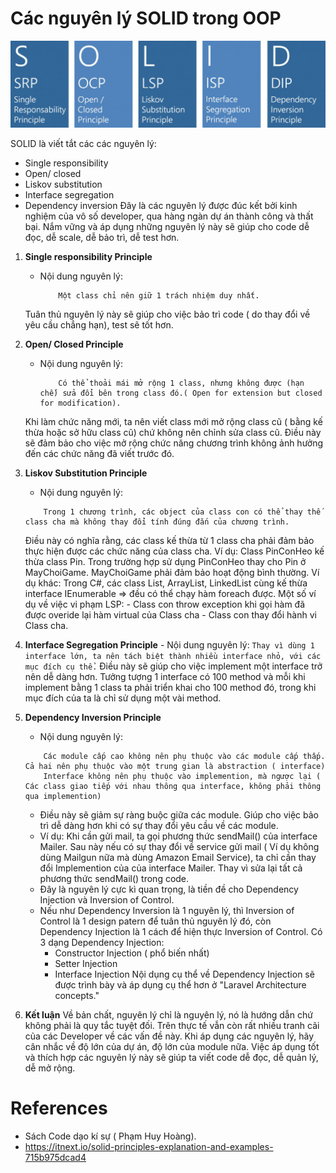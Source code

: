 # Các nguyên lý SOLID trong OOP

![](images/SOLID.jpg)

SOLID là viết tắt các các nguyên lý:
- Single responsibility
- Open/ closed
- Liskov substitution
- Interface segregation
- Dependency inversion
Đây là các nguyên lý được đúc kết bởi kinh nghiệm của vô số developer, qua hàng ngàn dự án thành công và thất bại. Nắm vững và áp dụng những nguyên lý này sẽ giúp cho code dễ đọc, dễ scale, dễ bảo trì, dễ test hơn.

1. __Single responsibility Principle__
	- Nội dung nguyên lý: 
		```
			Một class chỉ nên giữ 1 trách nhiệm duy nhất.
		```
	Tuân thủ nguyên lý này sẽ giúp cho việc bảo trì code ( do thay đổi về yêu cầu chẳng hạn), test sẽ tốt hơn.

2.	__Open/ Closed Principle__
	- Nội dung nguyên lý:
		```
			Có thể thoải mái mở rộng 1 class, nhưng không được (hạn chế) sửa đổi bên trong class đó.( Open for extension but closed for modification).
		```
	Khi làm chức năng mới, ta nên viết class mới mở rộng class cũ ( bằng kế thừa hoặc sở hữu class cũ) chứ không nên chỉnh sửa class cũ. Điều này sẽ đảm bảo cho việc mở rộng chức năng chương trình không ảnh hưởng đến các chức năng đã viết trước đó.

3.	__Liskov Substitution Principle__
	- Nội dung nguyên lý:
	```
		Trong 1 chương trình, các object của class con có thể thay thế class cha mà không thay đổi tính đúng đắn của chương trình.
	```
	Điều này có nghĩa rằng, các class kế thừa từ 1 class cha phải đảm bảo thực hiện được các chức năng của class cha.
	Ví dụ: Class PinConHeo kế thừa class Pin. Trong trường hợp sử dụng PinConHeo thay cho Pin ở MayChoiGame. MayChoiGame phải đảm bảo hoạt động bình thường.
	Ví dụ khác: Trong C#, các class List, ArrayList, LinkedList cùng kế thừa interface IEnumerable => đều có thể chạy hàm foreach được.
	Một số ví dụ về việc vi phạm LSP:
		- Class con throw exception khi gọi hàm đã được overide lại hàm virtual của Class cha
		- Class con thay đổi hành vi Class cha.


4.	 __Interface Segregation Principle__
	- Nội dung nguyên lý:
	```
		Thay vì dùng 1 interface lớn, ta nên tách biệt thành nhiều interface nhỏ, với các mục đích cụ thể.
	```	
	Điều này sẽ giúp cho việc implement một interface trở nên dễ dàng hơn. Tưởng tượng 1 interface có 100 method và mỗi khi implement bằng 1 class ta phải triển khai cho 100 method đó, trong khi mục đích của ta là chỉ sử dụng một vài method.

5.	__Dependency Inversion Principle__
	- Nội dung nguyên lý:
	```
		Các module cấp cao không nên phụ thuộc vào các module cấp thấp. Cả hai nên phụ thuộc vào một trung gian là abstraction ( interface)
		Interface không nên phụ thuộc vào implemention, mà ngược lại ( Các class giao tiếp với nhau thông qua interface, không phải thông qua implemention)
	```
	- Điều này sẽ giảm sự ràng buộc giữa các module. Giúp cho việc bảo trì dễ dàng hơn khi có sự thay đổi yêu cầu về các module.
	- Ví dụ: Khi cần gửi mail, ta gọi phương thức sendMail() của interface Mailer. Sau này nếu có sự thay đổi về service gửi mail ( Ví dụ không dùng Mailgun nữa mà dùng Amazon Email Service), ta chỉ cần thay đổi Implemention của của interface Mailer. Thay vì sửa lại tất cả phương thức sendMail() trong code.  
	- Đây là nguyên lý cực kì quan trọng, là tiền đề cho Dependency Injection và Inversion of Control.
	- Nếu như Dependency Inversion là 1 nguyên lý, thì Inversion of Control là 1 design patern để tuân thủ nguyên lý đó, còn Dependency Injection là 1 cách để hiện thực Inversion of Control.
	Có 3 dạng Dependency Injection:
		- Constructor Injection ( phổ biến nhất)
		- Setter Injection
		- Interface Injection
	Nội dụng cụ thể về Dependency Injection sẽ được trình bày và áp dụng cụ thể hơn ở "Laravel Architecture concepts."

6.	__Kết luận__
	Về bản chất, nguyên lý chỉ là nguyên lý, nó là hướng dẫn chứ không phải là quy tắc tuyệt đối. Trên thực tế vẫn còn rất nhiều tranh cãi của các Developer về các vấn đề này. Khi áp dụng các nguyên lý, hãy cân nhắc về độ lớn của dự án, độ lớn của module nữa. Việc áp dụng tốt và thích hợp các nguyên lý này sẽ giúp ta viết code dễ đọc, dễ quản lý, dễ mở rộng.

# References
- Sách Code dạo kí sự ( Phạm Huy Hoàng).
- https://itnext.io/solid-principles-explanation-and-examples-715b975dcad4 

	





